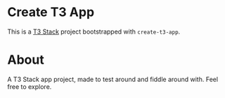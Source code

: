 # Create T3 App

This is a [T3 Stack](https://create.t3.gg/) project bootstrapped with `create-t3-app`.
# About

A T3 Stack app project, made to test around and fiddle around with.
Feel free to explore.